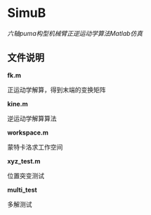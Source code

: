 # SimuB

*六轴puma构型机械臂正逆运动学算法Matlab仿真*

## 文件说明

**fk.m**

正运动学解算，得到末端的变换矩阵

**kine.m**

逆运动学解算算法

**workspace.m**

蒙特卡洛求工作空间

**xyz_test.m**

位置突变测试

**multi_test**

多解测试

